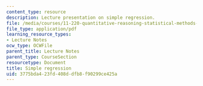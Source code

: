 ```yaml
---
content_type: resource
description: Lecture presentation on simple regression.
file: /media/courses/11-220-quantitative-reasoning-statistical-methods-for-planners-i-spring-2009/3775bda423fd408ddfb8f90299ce425a_MIT11_220s09_lec16.pdf
file_type: application/pdf
learning_resource_types:
- Lecture Notes
ocw_type: OCWFile
parent_title: Lecture Notes
parent_type: CourseSection
resourcetype: Document
title: Simple regression
uid: 3775bda4-23fd-408d-dfb8-f90299ce425a
---
```

